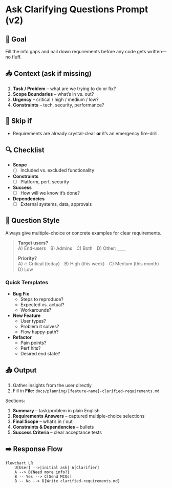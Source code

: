 # Ask Clarifying Questions Prompt (v2)

## 🎯 Goal
Fill the info gaps and nail down requirements before any code gets written—no fluff.

## 📥 Context (ask if missing)
1. **Task / Problem** – what are we trying to do or fix?
2. **Scope Boundaries** – what’s in vs. out?
3. **Urgency** – critical / high / medium / low?
4. **Constraints** – tech, security, performance?

## 🚦 Skip if
- Requirements are already crystal-clear **or** it’s an emergency fire-drill.

## 🔍 Checklist
- **Scope**  
  - [ ] Included vs. excluded functionality  
- **Constraints**  
  - [ ] Platform, perf, security  
- **Success**  
  - [ ] How will we know it’s done?  
- **Dependencies**  
  - [ ] External systems, data, approvals  

## 💬 Question Style
Always give multiple-choice or concrete examples for clear requirements.

> **Target users?**  
> A) End-users B) Admins C) Both D) Other: ____  
>
> **Priority?**  
> A) 🔥 Critical (today) B) High (this week) C) Medium (this month) D) Low

### Quick Templates
- **Bug Fix**  
  - Steps to reproduce?  
  - Expected vs. actual?  
  - Workarounds?  
- **New Feature**  
  - User types?  
  - Problem it solves?  
  - Flow happy-path?  
- **Refactor**  
  - Pain points?  
  - Perf hits?  
  - Desired end state?

## 📤 Output
1. Gather insights from the user directly
2. Fill in **File:** `docs/planning/[feature-name]-clarified-requirements.md`

Sections:
1. **Summary** – task/problem in plain English  
2. **Requirements Answers** – captured multiple-choice selections  
3. **Final Scope** – what’s in / out  
4. **Constraints & Dependencies** – bullets  
5. **Success Criteria** – clear acceptance tests  

## ➡️ Response Flow
```mermaid
flowchart LR
    U[User] -->|initial ask| A[Clarifier]
    A --> B{Need more info?}
    B -- Yes --> C[Send MCQs]
    B -- No --> D[Write clarified-requirements.md]
